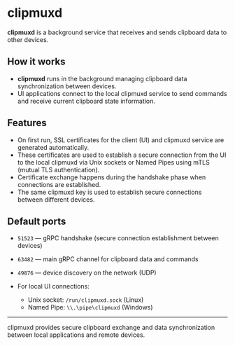 # clipmuxd

**clipmuxd** is a background service that receives and sends clipboard data to other devices.

## How it works

- **clipmuxd** runs in the background managing clipboard data synchronization between devices.
- UI applications connect to the local clipmuxd service to send commands and receive current clipboard state information.

## Features

- On first run, SSL certificates for the client (UI) and clipmuxd service are generated automatically.
- These certificates are used to establish a secure connection from the UI to the local clipmuxd via Unix sockets or Named Pipes using mTLS (mutual TLS authentication).
- Certificate exchange happens during the handshake phase when connections are established.
- The same clipmuxd key is used to establish secure connections between different devices.

## Default ports

- `51523` — gRPC handshake (secure connection establishment between devices)
- `63482` — main gRPC channel for clipboard data and commands
- `49876` — device discovery on the network (UDP)

- For local UI connections:
  - Unix socket: `/run/clipmuxd.sock` (Linux)
  - Named Pipe: `\\.\pipe\clipmuxd` (Windows)

---

clipmuxd provides secure clipboard exchange and data synchronization between local applications and remote devices.
